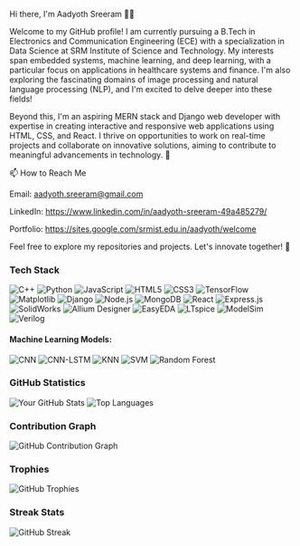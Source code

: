 Hi there, I'm Aadyoth Sreeram 👋✨

Welcome to my GitHub profile! I am currently pursuing a B.Tech in Electronics and Communication Engineering (ECE) with a specialization in Data Science at SRM Institute of Science and Technology. My interests span embedded systems, machine learning, and deep learning, with a particular focus on applications in healthcare systems and finance. I'm also exploring the fascinating domains of image processing and natural language processing (NLP), and I'm excited to delve deeper into these fields!

Beyond this, I'm an aspiring MERN stack and Django web developer with expertise in creating interactive and responsive web applications using HTML, CSS, and React. I thrive on opportunities to work on real-time projects and collaborate on innovative solutions, aiming to contribute to meaningful advancements in technology. 🚀

📫 How to Reach Me

Email: aadyoth.sreeram@gmail.com

LinkedIn: https://www.linkedin.com/in/aadyoth-sreeram-49a485279/

Portfolio: https://sites.google.com/srmist.edu.in/aadyoth/welcome


Feel free to explore my repositories and projects. Let's innovate together! 🚀

### Tech Stack

![C++](https://img.shields.io/badge/-C++-00599C?style=for-the-badge&logo=cplusplus&logoColor=white)
![Python](https://img.shields.io/badge/-Python-3776AB?style=for-the-badge&logo=python&logoColor=white)
![JavaScript](https://img.shields.io/badge/-JavaScript-F7DF1E?style=for-the-badge&logo=javascript&logoColor=black)
![HTML5](https://img.shields.io/badge/-HTML5-E34F26?style=for-the-badge&logo=html5&logoColor=white)
![CSS3](https://img.shields.io/badge/-CSS3-1572B6?style=for-the-badge&logo=css3&logoColor=white)
![TensorFlow](https://img.shields.io/badge/-TensorFlow-FF6F00?style=for-the-badge&logo=tensorflow&logoColor=white)
![Matplotlib](https://img.shields.io/badge/-Matplotlib-3766AB?style=for-the-badge&logo=python&logoColor=white)
![Django](https://img.shields.io/badge/-Django-092E20?style=for-the-badge&logo=django&logoColor=white)
![Node.js](https://img.shields.io/badge/-Node.js-339933?style=for-the-badge&logo=nodedotjs&logoColor=white)
![MongoDB](https://img.shields.io/badge/-MongoDB-47A248?style=for-the-badge&logo=mongodb&logoColor=white)
![React](https://img.shields.io/badge/-React-61DAFB?style=for-the-badge&logo=react&logoColor=black)
![Express.js](https://img.shields.io/badge/-Express.js-000000?style=for-the-badge&logo=express&logoColor=white)
![SolidWorks](https://img.shields.io/badge/-SolidWorks-FF0000?style=for-the-badge&logo=solidworks&logoColor=white)
![Allium Designer](https://img.shields.io/badge/-Allium%20Designer-8A2BE2?style=for-the-badge&logoColor=white)
![EasyEDA](https://img.shields.io/badge/-EasyEDA-0078D7?style=for-the-badge&logoColor=white)
![LTspice](https://img.shields.io/badge/-LTspice-003B73?style=for-the-badge&logoColor=white)
![ModelSim](https://img.shields.io/badge/-ModelSim-007ACC?style=for-the-badge&logoColor=white)
![Verilog](https://img.shields.io/badge/-Verilog-FFA500?style=for-the-badge&logo=verilog&logoColor=white)

#### Machine Learning Models:
![CNN](https://img.shields.io/badge/-CNN-FF6F00?style=for-the-badge&logo=tensorflow&logoColor=white)
![CNN-LSTM](https://img.shields.io/badge/-CNN--LSTM-FF6F00?style=for-the-badge&logo=keras&logoColor=white)
![KNN](https://img.shields.io/badge/-KNN-3776AB?style=for-the-badge&logo=scikitlearn&logoColor=white)
![SVM](https://img.shields.io/badge/-SVM-FF6F00?style=for-the-badge&logo=scikitlearn&logoColor=white)
![Random Forest](https://img.shields.io/badge/-Random%20Forest-47A248?style=for-the-badge&logo=scikitlearn&logoColor=white)


### GitHub Statistics

![Your GitHub Stats](https://github-readme-stats.vercel.app/api?username=Aadyothcoding&show_icons=true&theme=radical)
![Top Languages](https://github-readme-stats.vercel.app/api/top-langs/?username=Aadyothcoding&layout=compact&theme=radical)

### Contribution Graph

![GitHub Contribution Graph](https://github-readme-activity-graph.vercel.app/graph?Aadyothcoding=yourusername&theme=radical)

### Trophies

![GitHub Trophies](https://github-profile-trophy.vercel.app/?username=Aadyothcoding&theme=radical)

### Streak Stats

![GitHub Streak](https://streak-stats.demolab.com/?user=Aadyothcoding&theme=radical)





